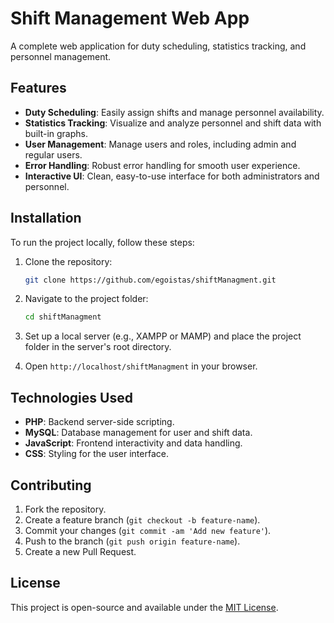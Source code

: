 
# Shift Management Web App

A complete web application for duty scheduling, statistics tracking, and personnel management.

## Features

- **Duty Scheduling**: Easily assign shifts and manage personnel availability.
- **Statistics Tracking**: Visualize and analyze personnel and shift data with built-in graphs.
- **User Management**: Manage users and roles, including admin and regular users.
- **Error Handling**: Robust error handling for smooth user experience.
- **Interactive UI**: Clean, easy-to-use interface for both administrators and personnel.

## Installation

To run the project locally, follow these steps:

1. Clone the repository:
    ```bash
    git clone https://github.com/egoistas/shiftManagment.git
    ```

2. Navigate to the project folder:
    ```bash
    cd shiftManagment
    ```

3. Set up a local server (e.g., XAMPP or MAMP) and place the project folder in the server's root directory.

4. Open `http://localhost/shiftManagment` in your browser.

## Technologies Used

- **PHP**: Backend server-side scripting.
- **MySQL**: Database management for user and shift data.
- **JavaScript**: Frontend interactivity and data handling.
- **CSS**: Styling for the user interface.

## Contributing

1. Fork the repository.
2. Create a feature branch (`git checkout -b feature-name`).
3. Commit your changes (`git commit -am 'Add new feature'`).
4. Push to the branch (`git push origin feature-name`).
5. Create a new Pull Request.

## License

This project is open-source and available under the [MIT License](LICENSE).
